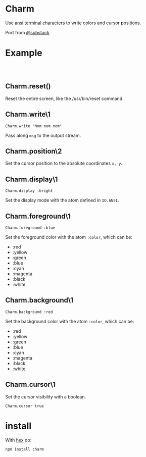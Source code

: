 Charm
=====

Use
[ansi terminal characters](http://www.termsys.demon.co.uk/vtansi.htm)
to write colors and cursor positions.

Port from [@substack](https://www.github.com/substack)

Example
=======

```elixr



```

Charm.reset()
-------------

Reset the entire screen, like the /usr/bin/reset command.

Charm.write\1
----------------

`Charm.write "Nom nom nom"`

Pass along `msg` to the output stream.

Charm.position\2
--------------------

Set the cursor position to the absolute coordinates `x, y`.

Charm.display\1
-------------------

`Charm.display :bright`

Set the display mode with the atom defined in `IO.ANSI`.

Charm.foreground\1
-----------------------

`Charm.foreground :blue`

Set the foreground color with the atom `:color`, which can be:

* :red
* :yellow
* :green
* :blue
* :cyan
* :magenta
* :black
* :white

Charm.background\1
-----------------------

`Charm.background :red`

Set the background color with the atom `:color`, which can be:

* :red
* :yellow
* :green
* :blue
* :cyan
* :magenta
* :black
* :white

Charm.cursor\1
---------------------

Set the cursor visibility with a boolean.

`Charm.cursor true`

install
=======

With [hex](http://hex.pm) do:

```
npm install charm
```
